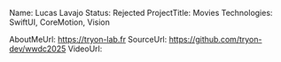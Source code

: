 Name: Lucas Lavajo
Status: Rejected
ProjectTitle: Movies
Technologies: SwiftUI, CoreMotion, Vision

AboutMeUrl: https://tryon-lab.fr
SourceUrl: https://github.com/tryon-dev/wwdc2025
VideoUrl: 

<!---
EXAMPLE
Name<required>: John Appleseed
Status<required>: Submitted <or> Winner <or> Distinguished <or> Rejected
ProjectTitle: The Accessibility Rose
Technologies<4 maximum>: SwiftUI, RealityKit, CoreGraphic 

AboutMeUrl: https://linkedin.com/in/johnappleseed <
SourceUrl: https://github.com/johnappleseed/wwdc2025
VideoUrl: https://youtu.be/ABCDE123456

Please note that only Name and Status are mandatory fields. The other fields are optional.
-->
